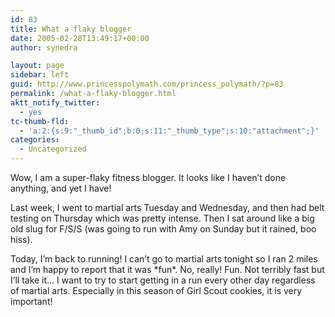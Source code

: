 ```yaml
---
id: 83
title: What a flaky blogger
date: 2005-02-28T13:49:17+00:00
author: synedra

layout: page
sidebar: left
guid: http://www.princesspolymath.com/princess_polymath/?p=83
permalink: /what-a-flaky-blogger.html
aktt_notify_twitter:
  - yes
tc-thumb-fld:
  - 'a:2:{s:9:"_thumb_id";b:0;s:11:"_thumb_type";s:10:"attachment";}'
categories:
  - Uncategorized
---
```

Wow, I am a super-flaky fitness blogger. It looks like I haven&#8217;t done anything, and yet I have!
  
Last week, I went to martial arts Tuesday and Wednesday, and then had belt testing on Thursday which was pretty intense. Then I sat around like a big old slug for F/S/S (was going to run with Amy on Sunday but it rained, boo hiss).
  
Today, I&#8217;m back to running! I can&#8217;t go to martial arts tonight so I ran 2 miles and I&#8217;m happy to report that it was \*fun\*. No, really! Fun. Not terribly fast but I&#8217;ll take it&#8230; I want to try to start getting in a run every other day regardless of martial arts. Especially in this season of Girl Scout cookies, it is very important!